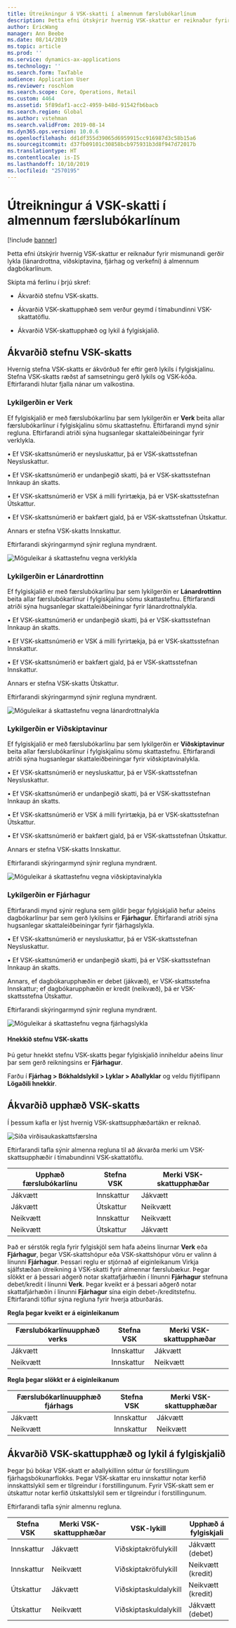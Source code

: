 ```yaml
---
title: Útreikningur á VSK-skatti í almennum færslubókarlínum
description: Þetta efni útskýrir hvernig VSK-skattur er reiknaður fyrir mismunandi gerðir lykla (lánardrottna, viðskiptavina, fjárhag og verkefni) á almennum dagbókarlínum.
author: EricWang
manager: Ann Beebe
ms.date: 08/14/2019
ms.topic: article
ms.prod: ''
ms.service: dynamics-ax-applications
ms.technology: ''
ms.search.form: TaxTable
audience: Application User
ms.reviewer: roschlom
ms.search.scope: Core, Operations, Retail
ms.custom: 4464
ms.assetid: 5f89daf1-acc2-4959-b48d-91542fb6bacb
ms.search.region: Global
ms.author: vstehman
ms.search.validFrom: 2019-08-14
ms.dyn365.ops.version: 10.0.6
ms.openlocfilehash: dd1df355d39065d6959915cc916987d3c58b15a6
ms.sourcegitcommit: d37fb09101c30858bcb975931b3d8f947d72017b
ms.translationtype: HT
ms.contentlocale: is-IS
ms.lasthandoff: 10/10/2019
ms.locfileid: "2570195"
---
```

# <a name="sales-tax-calculation-on-general-journal-lines"></a>Útreikningur á VSK-skatti í almennum færslubókarlínum
[!include [banner](../includes/banner.md)]

Þetta efni útskýrir hvernig VSK-skattur er reiknaður fyrir mismunandi gerðir lykla (lánardrottna, viðskiptavina, fjárhag og verkefni) á almennum dagbókarlínum.

Skipta má ferlinu í þrjú skref:

- Ákvarðið stefnu VSK-skatts.

- Ákvarðið VSK-skattupphæð sem verður geymd í tímabundinni VSK-skattatöflu.

- Ákvarðið VSK-skattupphæð og lykil á fylgiskjalið.

## <a name="determine-the-sales-tax-direction"></a>Ákvarðið stefnu VSK-skatts

Hvernig stefna VSK-skatts er ákvörðuð fer eftir gerð lykils í fylgiskjalinu. Stefna VSK-skatts ræðst af samsetningu gerð lykils og VSK-kóða. Eftirfarandi hlutar fjalla nánar um valkostina. 

### <a name="account-type-is-project"></a>Lykilgerðin er Verk

Ef fylgiskjalið er með færslubókarlínu þar sem lykilgerðin er **Verk** beita allar færslubókarlínur í fylgiskjalinu sömu skattastefnu. Eftirfarandi mynd sýnir regluna. Eftirfarandi atriði sýna hugsanlegar skattaleiðbeiningar fyrir verklykla.

•   Ef VSK-skattsnúmerið er neysluskattur, þá er VSK-skattsstefnan Neysluskattur.

•   Ef VSK-skattsnúmerið er undanþegið skatti, þá er VSK-skattsstefnan Innkaup án skatts.

•   Ef VSK-skattsnúmerið er VSK á milli fyrirtækja, þá er VSK-skattsstefnan Útskattur.

•   Ef VSK-skattsnúmerið er bakfært gjald, þá er VSK-skattsstefnan Útskattur.

Annars er stefna VSK-skatts Innskattur.

Eftirfarandi skýringarmynd sýnir regluna myndrænt.

![Möguleikar á skattastefnu vegna verklykla](media/Sales-Tax-Direction-Vendor.jpg)

### <a name="account-type-is-vendor"></a>Lykilgerðin er Lánardrottinn

Ef fylgiskjalið er með færslubókarlínu þar sem lykilgerðin er **Lánardrottinn** beita allar færslubókarlínur í fylgiskjalinu sömu skattastefnu. Eftirfarandi atriði sýna hugsanlegar skattaleiðbeiningar fyrir lánardrottnalykla. 

•   Ef VSK-skattsnúmerið er undanþegið skatti, þá er VSK-skattsstefnan Innkaup án skatts.

•   Ef VSK-skattsnúmerið er VSK á milli fyrirtækja, þá er VSK-skattsstefnan Innskattur.

•   Ef VSK-skattsnúmerið er bakfært gjald, þá er VSK-skattsstefnan Innskattur.


Annars er stefna VSK-skatts Útskattur.

Eftirfarandi skýringarmynd sýnir regluna myndrænt.

![Möguleikar á skattastefnu vegna lánardrottnalykla](media/Sales-Tax-Direction-Vendor.jpg)

### <a name="account-type-is-customer"></a>Lykilgerðin er Viðskiptavinur

Ef fylgiskjalið er með færslubókarlínu þar sem lykilgerðin er **Viðskiptavinur** beita allar færslubókarlínur í fylgiskjalinu sömu skattastefnu. Eftirfarandi atriði sýna hugsanlegar skattaleiðbeiningar fyrir viðskiptavinalykla.

•   Ef VSK-skattsnúmerið er neysluskattur, þá er VSK-skattsstefnan Neysluskattur.

•   Ef VSK-skattsnúmerið er undanþegið skatti, þá er VSK-skattsstefnan Innkaup án skatts.

•   Ef VSK-skattsnúmerið er VSK á milli fyrirtækja, þá er VSK-skattsstefnan Útskattur.

•   Ef VSK-skattsnúmerið er bakfært gjald, þá er VSK-skattsstefnan Útskattur.

Annars er stefna VSK-skatts Innskattur.

Eftirfarandi skýringarmynd sýnir regluna myndrænt.

![Möguleikar á skattastefnu vegna viðskiptavinalykla](media/Sales-Tax-Direction-Customer.jpg)

### <a name="account-type-is-ledger"></a>Lykilgerðin er Fjárhagur

Eftirfarandi mynd sýnir regluna sem gildir þegar fylgiskjalið hefur aðeins dagbókarlínur þar sem gerð lykilsins er **Fjárhagur**. Eftirfarandi atriði sýna hugsanlegar skattaleiðbeiningar fyrir fjárhagslykla.

•   Ef VSK-skattsnúmerið er neysluskattur, þá er VSK-skattsstefnan Neysluskattur.

•   Ef VSK-skattsnúmerið er undanþegið skatti, þá er VSK-skattsstefnan Innkaup án skatts.

Annars, ef dagbókarupphæðin er debet (jákvæð), er VSK-skattsstefna Innskattur; ef dagbókarupphæðin er kredit (neikvæð), þá er VSK-skattsstefna Útskattur.

Eftirfarandi skýringarmynd sýnir regluna myndrænt.

![Möguleikar á skattastefnu vegna fjárhagslykla](media/Sales-Tax-Direction-Ledger.jpg)

#### <a name="override-the-sales-tax-direction"></a>Hnekkið stefnu VSK-skatts

Þú getur hnekkt stefnu VSK-skatts þegar fylgiskjalið inniheldur aðeins línur þar sem gerð reikningsins er **Fjárhagur**.

Farðu í **Fjárhag \> Bókhaldslykil \> Lyklar \> Aðallyklar** og veldu flýtiflipann **Lögaðili hnekkir**.

## <a name="determine-the-sales-tax-amount"></a>Ákvarðið upphæð VSK-skatts

Í þessum kafla er lýst hvernig VSK-skattsupphæðartákn er reiknað.

![Síða virðisaukaskattsfærslna](media/sales-tax-amount-sign.jpg)

Eftirfarandi tafla sýnir almenna regluna til að ákvarða merki um VSK-skattsupphæðir í tímabundinni VSK-skattatöflu.

| Upphæð færslubókarlínu | Stefna VSK  | Merki VSK-skattupphæðar |
|---------------------|----------------------|-----------------------|
| Jákvætt            | Innskattur | Jákvætt              |
| Jákvætt            | Útskattur    | Neikvætt              |
| Neikvætt            | Innskattur | Neikvætt              |
| Neikvætt            | Útskattur    | Jákvætt              |

Það er sérstök regla fyrir fylgiskjöl sem hafa aðeins línurnar **Verk** eða **Fjárhagur**, þegar VSK-skattshópur eða VSK-skattshópur vöru er valinn á línunni **Fjárhagur**. Þessari reglu er stjórnað af eiginleikanum Virkja sjálfstæðan útreikning á VSK-skatti fyrir almennar færslubækur. Þegar slökkt er á þessari aðgerð notar skattafjárhæðin í línunni **Fjárhagur** stefnuna debet/kredit í línunni **Verk**. Þegar kveikt er á þessari aðgerð notar skattafjárhæðin í línunni **Fjárhagur** sína eigin debet-/kreditstefnu. Eftirfarandi töflur sýna regluna fyrir hverja atburðarás. 

**Regla þegar kveikt er á eiginleikanum**

| Færslubókarlínuupphæð verks | Stefna VSK  | Merki VSK-skattupphæðar |
|--------------------------------|----------------------|-----------------------|
| Jákvætt                       | Innskattur | Jákvætt              |
| Neikvætt                       | Innskattur | Neikvætt              |

**Regla þegar slökkt er á eiginleikanum**

| Færslubókarlínuupphæð fjárhags  | Stefna VSK  | Merki VSK-skattupphæðar |
|--------------------------------|----------------------|-----------------------|
| Jákvætt                       | Innskattur | Jákvætt              |
| Neikvætt                       | Innskattur | Neikvætt              |

## <a name="determine-the-sales-tax-amount-and-account-on-the-voucher"></a>Ákvarðið VSK-skattupphæð og lykil á fylgiskjalið

Þegar þú bókar VSK-skatt er aðallykillinn sóttur úr forstillingum fjárhagsbókunarflokks. Þegar VSK-skattar eru innskattur notar kerfið innskattslykil sem er tilgreindur í forstillingunum. Fyrir VSK-skatt sem er útskattur notar kerfið útskattslykil sem er tilgreindur í forstillingunum.

Eftirfarandi tafla sýnir almennu regluna.

| Stefna VSK  | Merki VSK-skattupphæðar | VSK-lykill      | Upphæð á fylgiskjali |
|----------------------|-----------------------|------------------------|-------------------|
| Innskattur | Jákvætt              | Viðskiptakröfulykill | Jákvætt (debet)  |
| Innskattur | Neikvætt              | Viðskiptakröfulykill | Neikvætt (kredit)  |
| Útskattur    | Jákvætt              | Viðskiptaskuldalykill    | Neikvætt (kredit)  |
| Útskattur    | Neikvætt              | Viðskiptaskuldalykill    | Jákvætt (debet)  |
